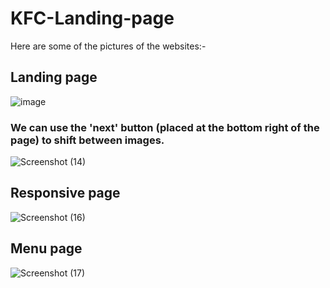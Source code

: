 # KFC-Landing-page

Here are some of the pictures of the websites:-

## Landing page
![image](https://github.com/Omkarzaware/KFC-Landing-page/assets/129882875/3c856a27-a9fe-432c-8aea-3ea8715fa45c)

### We can use the 'next' button (placed at the bottom right of the page) to shift between images.
![Screenshot (14)](https://github.com/Omkarzaware/KFC-Landing-page/assets/129882875/6caa10d8-f3ce-40ae-b2a5-97b94278865b)

## Responsive page
![Screenshot (16)](https://github.com/Omkarzaware/KFC-Landing-page/assets/129882875/71cc8f5c-43d5-42af-a12e-d1889b27d570)

## Menu page
![Screenshot (17)](https://github.com/Omkarzaware/KFC-Landing-page/assets/129882875/89d775a0-ad8d-4529-898c-0357aa971d54)




